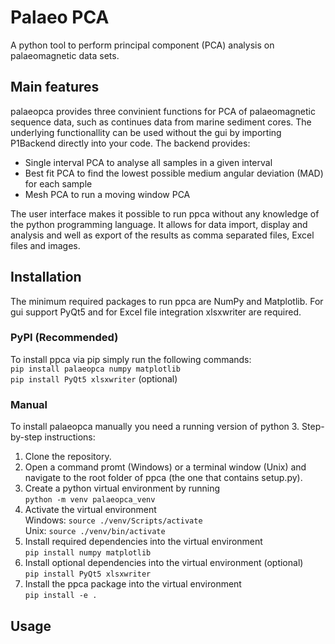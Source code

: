 # Palaeo PCA
A python tool to perform principal component (PCA) analysis on palaeomagnetic data sets.

## Main features
palaeopca provides three convinient functions for PCA of palaeomagnetic sequence data, such as continues data from marine sediment cores. The underlying functionallity can be used without the gui by importing P1Backend directly into your code. The backend provides:
 - Single interval PCA to analyse all samples in a given interval
 - Best fit PCA to find the lowest possible medium angular deviation (MAD) for each sample
 - Mesh PCA to run a moving window PCA

The user interface makes it possible to run ppca without any knowledge of the python programming language. It allows for data import, display and analysis and well as export of the results as comma separated files, Excel files and images.

## Installation
The minimum required packages to run ppca are NumPy and Matplotlib. For gui support PyQt5 and for Excel file integration xlsxwriter are required.
### PyPI (Recommended)
To install ppca via pip simply run the following commands:<br>
```pip install palaeopca numpy matplotlib```<br>
```pip install PyQt5 xlsxwriter``` (optional)
### Manual
To install palaeopca manually you need a running version of python 3. Step-by-step instructions:
 1. Clone the repository.
 2. Open a command promt (Windows) or a terminal window (Unix) and navigate to the root folder of ppca (the one that contains setup.py).
 3. Create a python virtual environment by running<br>
    ```python -m venv palaeopca_venv```
 4. Activate the virtual environment<br>
    Windows: ```source ./venv/Scripts/activate```<br>
    Unix: ```source ./venv/bin/activate```
 5. Install required dependencies into the virtual environment<br>
    ```pip install numpy matplotlib```
 6. Install optional dependencies  into the virtual environment (optional)<br>
    ```pip install PyQt5 xlsxwriter```
 7. Install the ppca package into the virtual environment<br>
    ```pip install -e .```

## Usage